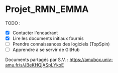 # Projet_RMN_EMMA

TODO :
- [x] Contacter l'encadrant
- [x] Lire les documents initiaux fournis
- [ ] Prendre connaissances des logiciels (TopSpin)
- [ ] Apprendre à se servir de GitHub

Documents partagés par S.V. :
https://amubox.univ-amu.fr/s/JBeKHQjASpLYkoE
